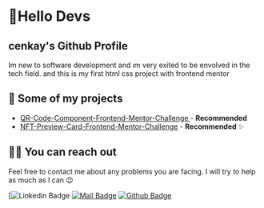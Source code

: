 

# 🚀Hello Devs

##  cenkay's Github Profile

Im new to software development and ım very exited to be envolved in the tech field.
and this is my first html css project with frontend mentor



## 🥳 Some of my projects

- [QR-Code-Component-Frontend-Mentor-Challenge ](https://github.com/cenkay0110/QR-Code-Component-Frontend-Mentor-Challenge) - **Recommended** 
- [NFT-Preview-Card-Frontend-Mentor-Challenge](https://github.com/cenkay0110/NFT-Preview-Card-Frontend-Mentor-Challenge) - **Recommended** ✨

## 🤙🏻 You can reach out

Feel free to contact me about any problems you are facing. I will try to help as much as I can 😉

[![Linkedin Badge]()
[![Mail Badge]()]()
[![Github Badge]()]()  
